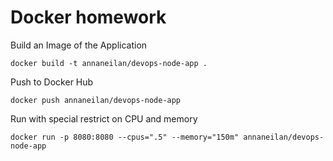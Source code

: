# Docker homework

Build an Image of the Application

    docker build -t annaneilan/devops-node-app .

Push to Docker Hub

    docker push annaneilan/devops-node-app

Run with special restrict on CPU and memory

    docker run -p 8080:8080 --cpus=".5" --memory="150m" annaneilan/devops-node-app
